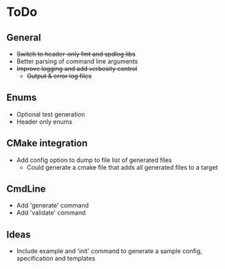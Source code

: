 # ToDo

## General

* ~~Switch to header-only fmt and spdlog libs~~
* Better parsing of command line arguments
* ~~Improve logging and add verbosity control~~
  * ~~Output & error log files~~

## Enums

* Optional test generation
* Header only enums

## CMake integration

* Add config option to dump to file list of generated files
  * Could generate a cmake file that adds all generated files to a target

## CmdLine

* Add 'generate' command
* Add 'validate' command

## Ideas

* Include example and 'init' command to generate a sample config, specification and templates
